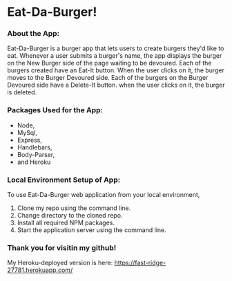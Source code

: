 # Eat-Da-Burger!

### About the App:

Eat-Da-Burger is a burger app that lets users to create burgers they'd like to eat.  Whenever a user submits a burger's name, the app displays the burger on the New Burger side of the page waiting to be devoured.  Each of the burgers created have an Eat-It button.  When the user clicks on it, the burger moves to the Burger Devoured side.  Each of the burgers on the Burger Devoured side have a Delete-It button.  when the user clicks on it, the burger is deleted.

### Packages Used for the App:

* Node,
* MySql,
* Express, 
* Handlebars,
* Body-Parser,
* and Heroku

### Local Environment Setup of App:

To use Eat-Da-Burger web application from your local environment,

1. Clone my repo using the command line.
2. Change directory to the cloned repo.
3. Install all required NPM packages.
4. Start the application server using the command line.

### Thank you for visitin my github! 

My Heroku-deployed version is here: https://fast-ridge-27781.herokuapp.com/

